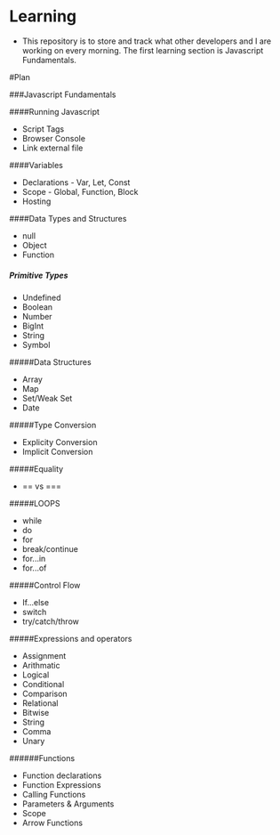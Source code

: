 # Learning

- This repository is to store and track what other developers and I are working on every morning. The first learning section is Javascript Fundamentals.

#Plan

###Javascript Fundamentals

####Running Javascript

- Script Tags
- Browser Console
- Link external file

####Variables

- Declarations - Var, Let, Const
- Scope - Global, Function, Block
- Hosting

####Data Types and Structures

- null
- Object
- Function

##### Primitive Types

- Undefined
- Boolean
- Number
- BigInt
- String
- Symbol

#####Data Structures

- Array
- Map
- Set/Weak Set
- Date

#####Type Conversion

- Explicity Conversion
- Implicit Conversion

#####Equality

- == vs ===

#####LOOPS

- while
- do
- for
- break/continue
- for...in
- for...of

#####Control Flow

- If...else
- switch
- try/catch/throw

#####Expressions and operators

- Assignment
- Arithmatic
- Logical
- Conditional
- Comparison
- Relational
- Bitwise
- String
- Comma
- Unary

######Functions

- Function declarations
- Function Expressions
- Calling Functions
- Parameters & Arguments
- Scope
- Arrow Functions
